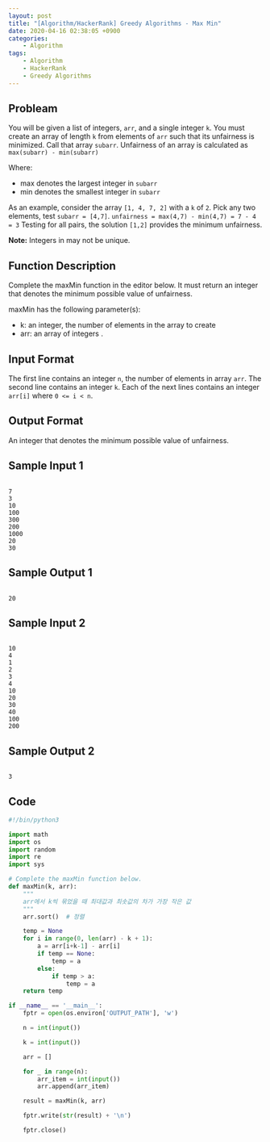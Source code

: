 ```yaml
---
layout: post
title: "[Algorithm/HackerRank] Greedy Algorithms - Max Min"
date: 2020-04-16 02:38:05 +0900
categories: 
    - Algorithm
tags:
    - Algorithm
    - HackerRank
    - Greedy Algorithms
---
```


<!-- more -->


## Probleam
You will be given a list of integers, `arr`, and a single integer `k`. You must create an array of length `k` from elements of `arr` such that its unfairness is minimized. Call that array `subarr`. Unfairness of an array is calculated as `max(subarr) - min(subarr)`

Where:
- max denotes the largest integer in `subarr`
- min denotes the smallest integer in `subarr`

As an example, consider the array `[1, 4, 7, 2]` with a `k` of `2`. Pick any two elements, test `subarr = [4,7]`.
`unfairness = max(4,7) - min(4,7) = 7 - 4 = 3`
Testing for all pairs, the solution `[1,2]` provides the minimum unfairness.

**Note:** Integers in  may not be unique.

## Function Description
Complete the maxMin function in the editor below. It must return an integer that denotes the minimum possible value of unfairness.

maxMin has the following parameter(s):
- k: an integer, the number of elements in the array to create
- arr: an array of integers .

## Input Format
The first line contains an integer `n`, the number of elements in array `arr`.
The second line contains an integer `k`.
Each of the next  lines contains an integer `arr[i]` where `0 <= i < n`.

## Output Format
An integer that denotes the minimum possible value of unfairness.

## Sample Input 1
```

7
3
10
100
300
200
1000
20
30
```


## Sample Output 1
```

20
```


## Sample Input 2
```

10
4
1
2
3
4
10
20
30
40
100
200
```


## Sample Output 2
```

3
```


## Code

```python
#!/bin/python3

import math
import os
import random
import re
import sys

# Complete the maxMin function below.
def maxMin(k, arr):
    """
    arr에서 k씩 묶었을 때 최대값과 최솟값의 차가 가장 작은 값
    """
    arr.sort()  # 정렬

    temp = None
    for i in range(0, len(arr) - k + 1):
        a = arr[i+k-1] - arr[i]
        if temp == None:
            temp = a
        else:
            if temp > a:
                temp = a
    return temp

if __name__ == '__main__':
    fptr = open(os.environ['OUTPUT_PATH'], 'w')

    n = int(input())

    k = int(input())

    arr = []

    for _ in range(n):
        arr_item = int(input())
        arr.append(arr_item)

    result = maxMin(k, arr)

    fptr.write(str(result) + '\n')

    fptr.close()
```
